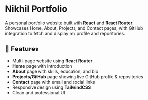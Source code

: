 # Nikhil Portfolio

A personal portfolio website built with **React** and **React Router**.  
Showcases Home, About, Projects, and Contact pages, with GitHub integration to fetch and display my profile and repositories.

## 🚀 Features
- Multi-page website using **React Router**
- **Home** page with introduction
- **About** page with skills, education, and bio
- **Projects/GitHub** page showing live GitHub profile & repositories
- **Contact** page with email and social links
- Responsive design using **TailwindCSS**
- Clean and professional UI

